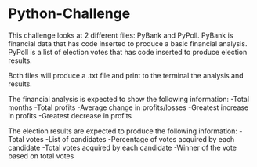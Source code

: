 # Python-Challenge

This challenge looks at 2 different files: PyBank and PyPoll.
PyBank is financial data that has code inserted to produce a basic financial analysis.
PyPoll is a list of election votes that has code inserted to produce election results.

Both files will produce a .txt file and print to the terminal the analysis and results. 

The financial analysis is expected to show the following information:
  -Total months
  -Total profits
  -Average change in profits/losses
  -Greatest increase in profits
  -Greatest decrease in profits
  
The election results are expected to produce the following information:
  -Total votes
  -List of candidates
  -Percentage of votes acquired by each candidate
  -Total votes acquired by each candidate
  -Winner of the vote based on total votes
  
